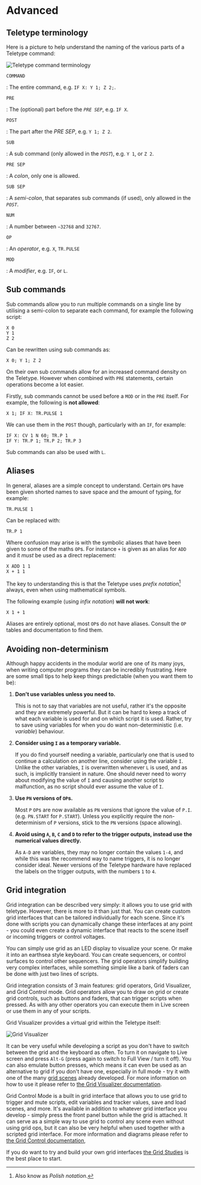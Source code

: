 # Advanced

## Teletype terminology

Here is a picture to help understand the naming of the various parts of a Teletype command:

![Teletype command terminology](img/terminology.jpg)

`COMMAND`

: The entire command, e.g. `IF X: Y 1; Z 2;`.

`PRE`

: The (optional)  part before the _`PRE SEP`_, e.g. `IF X`.

`POST`

: The part after the _PRE SEP_, e.g. `Y 1; Z 2`.

`SUB`

: A sub command (only allowed in the _`POST`_), e.g. `Y 1`, or `Z 2`.

`PRE SEP`

: A _colon_, only one is allowed.

`SUB SEP`

: A _semi-colon_, that separates sub commands (if used), only allowed in the _`POST`_.

`NUM`

: A number between `−32768` and `32767`.

`OP`

: An _operator_, e.g. `X`, `TR.PULSE`

`MOD`

: A _modifier_, e.g. `IF`, or `L`.

## Sub commands

Sub commands allow you to run multiple commands on a single line by utilising a semi-colon to separate each command, for example the following script:

```
X 0
Y 1
Z 2
```

Can be rewritten using sub commands as:

```
X 0; Y 1; Z 2
```

On their own sub commands allow for an increased command density on the Teletype. However when combined with `PRE` statements, certain operations become a lot easier.

Firstly, sub commands cannot be used before a `MOD` or in the `PRE` itself. For example, the following is **not allowed**:

```
X 1; IF X: TR.PULSE 1
```

We can use them in the `POST` though, particularly with an `IF`, for example:

```
IF X: CV 1 N 60; TR.P 1
IF Y: TR.P 1; TR.P 2; TR.P 3
```

Sub commands can also be used with `L`.

## Aliases

In general, aliases are a simple concept to understand. Certain `OP`s have been given shorted names to save space and the amount of typing, for example:

```
TR.PULSE 1
```

Can be replaced with:

```
TR.P 1
```

Where confusion may arise is with the symbolic aliases that have been given to some of the maths `OP`s. For instance `+` is given as an alias for `ADD` and it _must_ be used as a direct replacement:

```
X ADD 1 1
X + 1 1
```

The key to understanding this is that the Teletype uses _prefix notation_[^polish] always, even when using mathematical symbols.

[^polish]: Also know as _Polish notation_.

The following example (using _infix notation_) **will not work**:

```
X 1 + 1
```

Aliases are entirely optional, most `OP`s do not have aliases. Consult the `OP` tables and documentation to find them.

## Avoiding non-determinism

Although happy accidents in the modular world are one of its many joys, when writing computer programs they can be incredibly frustrating. Here are some small tips to help keep things predictable (when you want them to be):

  1. **Don't use variables unless you need to.**
  
     This is not to say that variables are not useful, rather it's the opposite and they are extremely powerful. But it can be hard to keep a track of what each variable is used for and on which script it is used. Rather, try to save using variables for when you do want non-deterministic (i.e. _variable_) behaviour.
     
  2. **Consider using `I` as a temporary variable.**
  
     If you do find yourself needing a variable, particularly one that is used to continue a calculation on another line, consider using the variable `I`. Unlike the other variables, `I` is overwritten whenever `L` is used, and as such, is implicitly transient in nature. One should never need to worry about modifying the value of `I` and causing another script to malfunction, as no script should ever assume the value of `I`.
     
  3. **Use `PN` versions of `OP`s.**
  
     Most `P` `OP`s are now available as `PN` versions that ignore the value of `P.I`. (e.g. `PN.START` for `P.START`). Unless you explicitly require the non-determinism of `P` versions, stick to the `PN` versions (space allowing).
  
  4. **Avoid using `A`, `B`, `C` and `D` to refer to the trigger outputs, instead use the numerical values directly.**
   
     As `A-D` are variables, they may no longer contain the values `1-4`, and while this was the recommend way to name triggers, it is no longer consider ideal. Newer versions of the Teletype hardware have replaced the labels on the trigger outputs, with the numbers `1` to `4`.

## Grid integration

Grid integration can be described very simply: it allows you to use grid with
teletype. However, there is more to it than just that. You can create custom
grid interfaces that can be tailored individually for each scene. Since it's
done with scripts you can dynamically change these interfaces at any point -
you could even create a dynamic interface that reacts to the scene itself or
incoming triggers or control voltages.

You can simply use grid as an LED display to visualize your scene. Or make it
into an earthsea style keyboard. You can create sequencers, or control surfaces
to control other sequencers. The grid operators simplify building very complex
interfaces, while something simple like a bank of faders can be done with just
two lines of scripts.

Grid integration consists of 3 main features: grid operators, Grid Visualizer,
and Grid Control mode. Grid operators allow you to draw on grid or create grid
controls, such as buttons and faders, that can trigger scripts when pressed. 
As with any other operators you can execute them in Live screen or use them in
any of your scripts.

Grid Visualizer provides a virtual grid within the Teletype itself:

![Grid Visualizer](img/gridvisualizer.jpg)

It can be very useful while developing a script as you don't have to switch
between the grid and the keyboard as often. To turn it on navigate to Live
screen and press `Alt-G` (press again to switch to Full View / turn it off).
You can also emulate button presses, which means it can even be used as an 
alternative to grid if you don't have one, especially in full mode - try it
with one of the many [grid scenes](https://github.com/scanner-darkly/teletype/wiki/CODE-EXCHANGE)
already developed. For more information on how to use it please refer to 
[the Grid Visualizer documentation](https://github.com/scanner-darkly/teletype/wiki/GRID-VISUALIZER).

Grid Control Mode is a built in grid interface that allows you to use grid to
trigger and mute scripts, edit variables and tracker values, save and load
scenes, and more. It's available in addition to whatever grid interface you
develop - simply press the front panel button while the grid is attached. It can
serve as a simple way to use grid to control any scene even without using grid
ops, but it can also be very helpful when used together with a scripted grid
interface. For more information and diagrams please refer to 
[the Grid Control documentation](https://github.com/scanner-darkly/teletype/wiki/GRID-CONTROL-MODE),

If you do want to try and build your own grid interfaces 
[the Grid Studies](https://github.com/scanner-darkly/teletype/wiki/GRID-INTEGRATION)
is the best place to start.

